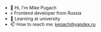 - 👋 Hi, I'm Mike Pugach
- ✊ Frontend developer from Russia
- 👀 Learning at university
- 📫 How to reach me: kegach@yandex.ru


<!---
kegach/kegach is a ✨ special ✨ repository because its `README.md` (this file) appears on your GitHub profile.
You can click the Preview link to take a look at your changes.
--->

